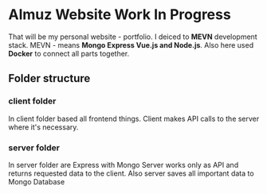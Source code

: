 # Almuz Website Work In Progress

That will be my personal website - portfolio.
I deiced to **MEVN** development stack.
MEVN - means **Mongo Express Vue.js and Node.js**.
Also here used **Docker** to connect all parts together.


## Folder structure
### client folder
In client folder based all frontend things.
Client makes API calls to the server where it's necessary.

### server folder
In server folder are Express with Mongo
Server works only as API and returns requested data to the client.
Also server saves all important data to Mongo Database
